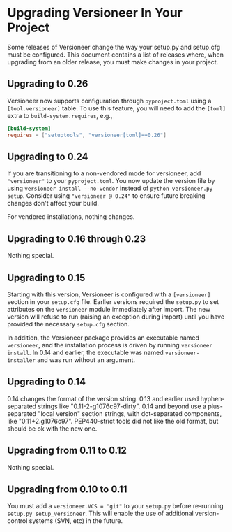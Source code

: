 # Upgrading Versioneer In Your Project

Some releases of Versioneer change the way your setup.py and setup.cfg
must be configured. This document contains a list of releases where,
when upgrading from an older release, you must make changes in your
project.

## Upgrading to 0.26

Versioneer now supports configuration through `pyproject.toml` using a
`[tool.versioneer]` table. To use this feature, you will need to add the
`[toml]` extra to `build-system.requires`, e.g.,

```toml
[build-system]
requires = ["setuptools", "versioneer[toml]==0.26"]
```

## Upgrading to 0.24

If you are transitioning to a non-vendored mode for versioneer, add
`"versioneer"` to your `pyproject.toml`. You now update the version file
by using `versioneer install --no-vendor` instead of
`python versioneer.py setup`. Consider using `"versioneer @ 0.24"` to
ensure future breaking changes don't affect your build.

For vendored installations, nothing changes.

## Upgrading to 0.16 through 0.23

Nothing special.

## Upgrading to 0.15

Starting with this version, Versioneer is configured with a `[versioneer]`
section in your `setup.cfg` file. Earlier versions required the `setup.py` to
set attributes on the `versioneer` module immediately after import. The new
version will refuse to run (raising an exception during import) until you
have provided the necessary `setup.cfg` section.

In addition, the Versioneer package provides an executable named
`versioneer`, and the installation process is driven by running `versioneer
install`. In 0.14 and earlier, the executable was named
`versioneer-installer` and was run without an argument.

## Upgrading to 0.14

0.14 changes the format of the version string. 0.13 and earlier used
hyphen-separated strings like "0.11-2-g1076c97-dirty". 0.14 and beyond use a
plus-separated "local version" section strings, with dot-separated
components, like "0.11+2.g1076c97". PEP440-strict tools did not like the old
format, but should be ok with the new one.

## Upgrading from 0.11 to 0.12

Nothing special.

## Upgrading from 0.10 to 0.11

You must add a `versioneer.VCS = "git"` to your `setup.py` before re-running
`setup.py setup_versioneer`. This will enable the use of additional
version-control systems (SVN, etc) in the future.
